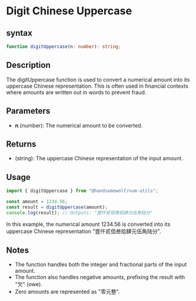 # Digit Chinese Uppercase

## syntax

```ts
function digitUppercase(n: number): string;
```

## Description

The digitUppercase function is used to convert a numerical amount into its uppercase Chinese representation. This is often used in financial contexts where amounts are written out in words to prevent fraud.

## Parameters

- **n** (number): The numerical amount to be converted.

## Returns

- (string): The uppercase Chinese representation of the input amount.

## Usage

```ts
import { digitUppercase } from "@handsomewolf/num-utils";

const amount = 1234.56;
const result = digitUppercase(amount);
console.log(result); // Outputs: "壹仟贰佰叁拾肆元伍角陆分"
```

In this example, the numerical amount 1234.56 is converted into its uppercase Chinese representation "壹仟贰佰叁拾肆元伍角陆分".

## Notes

- The function handles both the integer and fractional parts of the input amount.
- The function also handles negative amounts, prefixing the result with "欠" (owe).
- Zero amounts are represented as "零元整".
